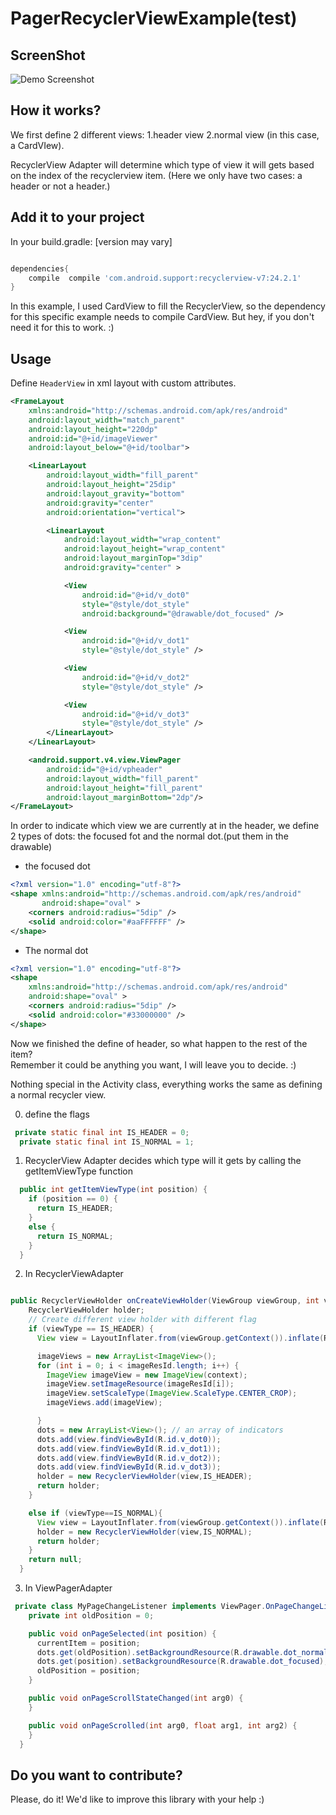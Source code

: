 # PagerRecyclerViewExample(test)

ScreenShot
-----------
![Demo Screenshot][1]


How it works?
----------------------
We first define 2 different views: 1.header view 2.normal view (in this case, a CardVIew).

RecyclerView Adapter will determine which type of view it will gets based on the index of the recyclerview item. (Here we only have two cases: a header or not a header.)

Add it to your project
----------------------
 In your build.gradle: [version may vary]

```groovy

dependencies{
    compile  compile 'com.android.support:recyclerview-v7:24.2.1'
}

```
In this example, I used CardView to fill the RecyclerView, so the dependency for this specific example needs to compile CardView.
But hey, if you don't need it for this to work. :)

Usage
-----

Define `HeaderView` in xml layout with custom attributes.
```xml
<FrameLayout
    xmlns:android="http://schemas.android.com/apk/res/android"
    android:layout_width="match_parent"
    android:layout_height="220dp"
    android:id="@+id/imageViewer"
    android:layout_below="@+id/toolbar">

    <LinearLayout
        android:layout_width="fill_parent"
        android:layout_height="25dip"
        android:layout_gravity="bottom"
        android:gravity="center"
        android:orientation="vertical">

        <LinearLayout
            android:layout_width="wrap_content"
            android:layout_height="wrap_content"
            android:layout_marginTop="3dip"
            android:gravity="center" >

            <View
                android:id="@+id/v_dot0"
                style="@style/dot_style"
                android:background="@drawable/dot_focused" />

            <View
                android:id="@+id/v_dot1"
                style="@style/dot_style" />

            <View
                android:id="@+id/v_dot2"
                style="@style/dot_style" />

            <View
                android:id="@+id/v_dot3"
                style="@style/dot_style" />
        </LinearLayout>
    </LinearLayout>

    <android.support.v4.view.ViewPager
        android:id="@+id/vpheader"
        android:layout_width="fill_parent"
        android:layout_height="fill_parent"
        android:layout_marginBottom="2dp"/>
</FrameLayout>
```

In order to indicate which view we are currently at in the header, we define 2 types of dots: the focused fot and the normal dot.(put them in the drawable)

* the focused dot
```xml
<?xml version="1.0" encoding="utf-8"?>
<shape xmlns:android="http://schemas.android.com/apk/res/android"
       android:shape="oval" >
    <corners android:radius="5dip" />
    <solid android:color="#aaFFFFFF" />
</shape>
```

* The normal dot
```xml
<?xml version="1.0" encoding="utf-8"?>
<shape
    xmlns:android="http://schemas.android.com/apk/res/android"
    android:shape="oval" >
    <corners android:radius="5dip" />
    <solid android:color="#33000000" />
</shape>
```

Now we finished the define of header, so what happen to the rest of the item?<br />
Remember it could be anything you want, I will leave you to decide. :)

Nothing special in the Activity class, everything works the same as defining a normal recycler view.

0. define the flags

```java
 private static final int IS_HEADER = 0;
  private static final int IS_NORMAL = 1;
```


1. RecyclerView Adapter decides which type will it gets by calling the getItemViewType function

```java
  public int getItemViewType(int position) {
    if (position == 0) {
      return IS_HEADER;
    }
    else {
      return IS_NORMAL;
    }
  }
```


2. In RecyclerViewAdapter

```java

public RecyclerViewHolder onCreateViewHolder(ViewGroup viewGroup, int viewType) {
    RecyclerViewHolder holder;
    // Create different view holder with different flag
    if (viewType == IS_HEADER) {
      View view = LayoutInflater.from(viewGroup.getContext()).inflate(R.layout.home_header, viewGroup, false);

      imageViews = new ArrayList<ImageView>();
      for (int i = 0; i < imageResId.length; i++) {
        ImageView imageView = new ImageView(context);
        imageView.setImageResource(imageResId[i]);
        imageView.setScaleType(ImageView.ScaleType.CENTER_CROP);
        imageViews.add(imageView);

      }
      dots = new ArrayList<View>(); // an array of indicators
      dots.add(view.findViewById(R.id.v_dot0));
      dots.add(view.findViewById(R.id.v_dot1));
      dots.add(view.findViewById(R.id.v_dot2));
      dots.add(view.findViewById(R.id.v_dot3));
      holder = new RecyclerViewHolder(view,IS_HEADER);
      return holder;
    }

    else if (viewType==IS_NORMAL){
      View view = LayoutInflater.from(viewGroup.getContext()).inflate(R.layout.home_recycler_item, viewGroup, false);
      holder = new RecyclerViewHolder(view,IS_NORMAL);
      return holder;
    }
    return null;
  }
```

3. In ViewPagerAdapter

```java
 private class MyPageChangeListener implements ViewPager.OnPageChangeListener {
    private int oldPosition = 0;

    public void onPageSelected(int position) {
      currentItem = position;
      dots.get(oldPosition).setBackgroundResource(R.drawable.dot_normal);
      dots.get(position).setBackgroundResource(R.drawable.dot_focused);
      oldPosition = position;
    }

    public void onPageScrollStateChanged(int arg0) {
    }

    public void onPageScrolled(int arg0, float arg1, int arg2) {
    }
  }
```




Do you want to contribute?
--------------------------

Please, do it! We'd like to improve this library with your help :)











[1]: ./example.gif
